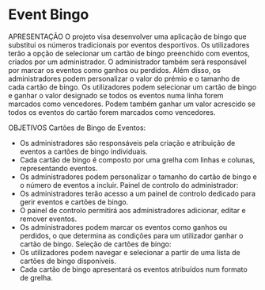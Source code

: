 # Event Bingo

APRESENTAÇÃO
O projeto visa desenvolver uma aplicação de bingo que substitui os números tradicionais por eventos desportivos. Os utilizadores terão a opção de selecionar um cartão de bingo preenchido com eventos, criados por um administrador. O administrador também será responsável por marcar os eventos como ganhos ou perdidos. Além disso, os administradores podem personalizar o valor do prémio e o tamanho de cada cartão de bingo. Os utilizadores podem selecionar um cartão de bingo e ganhar o valor designado se todos os eventos numa linha forem marcados como vencedores. Podem também ganhar um valor acrescido se todos os eventos do cartão forem marcados como vencedores.

OBJETIVOS
Cartões de Bingo de Eventos:
- Os administradores são responsáveis pela criação e atribuição de eventos a cartões de bingo individuais.
- Cada cartão de bingo é composto por uma grelha com linhas e colunas, representando eventos.
- Os administradores podem personalizar o tamanho do cartão de bingo e o número de eventos a incluir.
Painel de controlo do administrador:
- Os administradores terão acesso a um painel de controlo dedicado para gerir eventos e cartões de bingo.
- O painel de controlo permitirá aos administradores adicionar, editar e remover eventos.
- Os administradores podem marcar os eventos como ganhos ou perdidos, o que determina as condições para um utilizador ganhar o cartão de bingo.
Seleção de cartões de bingo:
- Os utilizadores podem navegar e selecionar a partir de uma lista de cartões de bingo disponíveis.
- Cada cartão de bingo apresentará os eventos atribuídos num formato de grelha.

